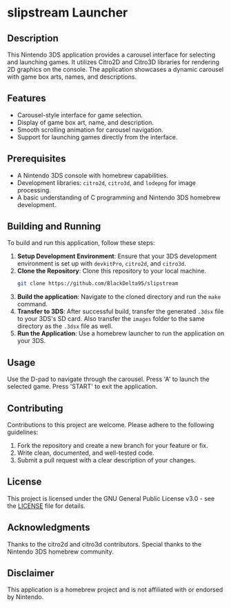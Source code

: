 # slipstream Launcher

## Description
This Nintendo 3DS application provides a carousel interface for selecting and launching games. It utilizes Citro2D and Citro3D libraries for rendering 2D graphics on the console. The application showcases a dynamic carousel with game box arts, names, and descriptions.

## Features
- Carousel-style interface for game selection.
- Display of game box art, name, and description.
- Smooth scrolling animation for carousel navigation.
- Support for launching games directly from the interface.

## Prerequisites
- A Nintendo 3DS console with homebrew capabilities.
- Development libraries: `citro2d`, `citro3d`, and `lodepng` for image processing.
- A basic understanding of C programming and Nintendo 3DS homebrew development.

## Building and Running
To build and run this application, follow these steps:

1. **Setup Development Environment**: Ensure that your 3DS development environment is set up with `devkitPro`, `citro2d`, and `citro3d`.
2. **Clone the Repository**: Clone this repository to your local machine.
   ```bash
   git clone https://github.com/BlackDelta95/slipstream
3. **Build the application**: Navigate to the cloned directory and run the `make` command.
4. **Transfer to 3DS**: After successful build, transfer the generated `.3dsx` file to your 3DS's SD card. Also transfer the `images` folder to the same directory as the `.3dsx` file as well.
5. **Run the Application**: Use a homebrew launcher to run the application on your 3DS.

## Usage
Use the D-pad to navigate through the carousel.
Press 'A' to launch the selected game.
Press 'START' to exit the application.

## Contributing
Contributions to this project are welcome. Please adhere to the following guidelines:

1. Fork the repository and create a new branch for your feature or fix.
2. Write clean, documented, and well-tested code.
3. Submit a pull request with a clear description of your changes.

## License
This project is licensed under the GNU General Public License v3.0 - see the [LICENSE](LICENSE) file for details.

## Acknowledgments
Thanks to the citro2d and citro3d contributors.
Special thanks to the Nintendo 3DS homebrew community.

## Disclaimer
This application is a homebrew project and is not affiliated with or endorsed by Nintendo.